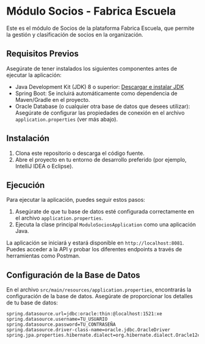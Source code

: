# Módulo Socios - Fabrica Escuela

Este es el módulo de Socios de la plataforma Fabrica Escuela, que permite la gestión y clasificación de socios en la organización.

## Requisitos Previos
Asegúrate de tener instalados los siguientes componentes antes de ejecutar la aplicación:

- Java Development Kit (JDK) 8 o superior: [Descargar e instalar JDK](https://www.oracle.com/java/technologies/javase-downloads.html)
- Spring Boot: Se incluirá automáticamente como dependencia de Maven/Gradle en el proyecto.
- Oracle Database (o cualquier otra base de datos que desees utilizar): Asegúrate de configurar las propiedades de conexión en el archivo `application.properties` (ver más abajo).

## Instalación

1. Clona este repositorio o descarga el código fuente.
2. Abre el proyecto en tu entorno de desarrollo preferido (por ejemplo, IntelliJ IDEA o Eclipse).

## Ejecución

Para ejecutar la aplicación, puedes seguir estos pasos:

1. Asegúrate de que tu base de datos esté configurada correctamente en el archivo `application.properties`.
2. Ejecuta la clase principal `ModuloSociosApplication` como una aplicación Java.

La aplicación se iniciará y estará disponible en `http://localhost:8081`. Puedes acceder a la API y probar los diferentes endpoints a través de herramientas como Postman.

## Configuración de la Base de Datos

En el archivo `src/main/resources/application.properties`, encontrarás la configuración de la base de datos. Asegúrate de proporcionar los detalles de tu base de datos:

```properties
spring.datasource.url=jdbc:oracle:thin:@localhost:1521:xe
spring.datasource.username=TU_USUARIO
spring.datasource.password=TU_CONTRASEÑA
spring.datasource.driver-class-name=oracle.jdbc.OracleDriver
spring.jpa.properties.hibernate.dialect=org.hibernate.dialect.Oracle12cDialect
